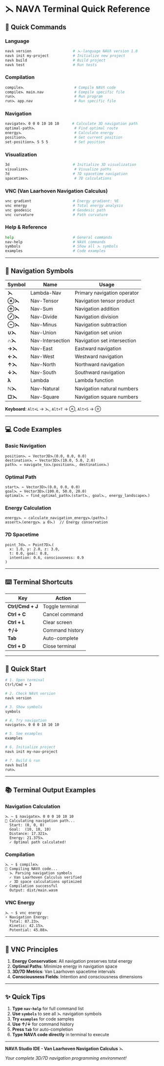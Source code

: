 # ⋋ NAVΛ Terminal Quick Reference

## 🚀 **Quick Commands**

### Language
```bash
navλ version                   # ⋋-language NAVΛ version 1.0
navλ init my-project           # Initialize new project
navλ build                     # Build project
navλ test                      # Run tests
```

### Compilation
```bash
compile⋋                       # Compile NAVΛ code
compile⋋ main.nav              # Compile specific file
run⋋                           # Run program
run⋋ app.nav                   # Run specific file
```

### Navigation
```bash
navigate⋋ 0 0 0 10 10 10      # Calculate 3D navigation path
optimal-path⋋                  # Find optimal route
energy⋋                        # Calculate energy
position⋋                      # Get current position
set-position⋋ 5 5 5            # Set position
```

### Visualization
```bash
3d                             # Initialize 3D visualization
visualize⋋                     # Visualize paths
7d                             # 7D spacetime navigation
spacetime⋋                     # 7D calculations
```

### VNC (Van Laarhoven Navigation Calculus)
```bash
vnc gradient                   # Energy gradient: ∇E
vnc energy                     # Total energy analysis
vnc geodesic                   # Geodesic path
vnc curvature                  # Path curvature
```

### Help & Reference
```bash
help                           # General commands
nav-help                       # NAVΛ commands
symbols                        # Show all ⋋ symbols
examples                       # Code examples
```

---

## 📐 **Navigation Symbols**

| Symbol | Name | Usage |
|--------|------|-------|
| **⋋** | Lambda-Nav | Primary navigation operator |
| **⊗⋋** | Nav-Tensor | Navigation tensor product |
| **⊕⋋** | Nav-Sum | Navigation addition |
| **⊘⋋** | Nav-Divide | Navigation division |
| **⊖⋋** | Nav-Minus | Navigation subtraction |
| **∪⋋** | Nav-Union | Navigation set union |
| **∩⋋** | Nav-Intersection | Navigation set intersection |
| **→⋋** | Nav-East | Eastward navigation |
| **←⋋** | Nav-West | Westward navigation |
| **↑⋋** | Nav-North | Northward navigation |
| **↓⋋** | Nav-South | Southward navigation |
| **λ** | Lambda | Lambda function |
| **ℕ⋋** | Nav-Natural | Navigation natural numbers |
| **□⋋** | Nav-Square | Navigation square numbers |

**Keyboard**: `Alt+L` → ⋋, `Alt+T` → ⊗, `Alt+S` → ⊕

---

## 💻 **Code Examples**

### Basic Navigation
```navlambda
position⋋ ← Vector3D⋋(0.0, 0.0, 0.0)
destination⋋ ← Vector3D⋋(10.0, 5.0, 2.0)
path⋋ ← navigate_to⋋(position⋋, destination⋋)
```

### Optimal Path
```navlambda
start⋋ ← Vector3D⋋(0.0, 0.0, 0.0)
goal⋋ ← Vector3D⋋(100.0, 50.0, 20.0)
optimal⋋ ← find_optimal_path⋋(start⋋, goal⋋, energy_landscape⋋)
```

### Energy Calculation
```navlambda
energy⋋ ← calculate_navigation_energy⋋(path⋋)
assert⋋(energy⋋ ≥ 0⋋)  // Energy conservation
```

### 7D Spacetime
```navlambda
point_7d⋋ ← Point7D⋋(
  x: 1.0, y: 2.0, z: 3.0,
  t: 0.0, goal: 0.8,
  intention: 0.6, consciousness: 0.9
)
```

---

## ⌨️ **Terminal Shortcuts**

| Key | Action |
|-----|--------|
| **Ctrl/Cmd + J** | Toggle terminal |
| **Ctrl + C** | Cancel command |
| **Ctrl + L** | Clear screen |
| **↑/↓** | Command history |
| **Tab** | Auto-complete |
| **Ctrl + D** | Close terminal |

---

## 🎯 **Quick Start**

```bash
# 1. Open terminal
Ctrl/Cmd + J

# 2. Check NAVΛ version
navλ version

# 3. Show symbols
symbols

# 4. Try navigation
navigate⋋ 0 0 0 10 10 10

# 5. See examples
examples

# 6. Initialize project
navλ init my-nav-project

# 7. Build & run
navλ build
run⋋
```

---

## 📚 **Terminal Output Examples**

### Navigation Calculation
```
⋋ ~ $ navigate⋋ 0 0 0 10 10 10
🧭 Calculating navigation path...
  Start: (0, 0, 0)
  Goal:  (10, 10, 10)
  Distance: 17.321⋋
  Energy: 21.375⋋
  ✓ Optimal path calculated!
```

### Compilation
```
⋋ ~ $ compile⋋
🔨 Compiling NAVΛ code...
  ⋋ Parsing navigation symbols
  ✓ Van Laarhoven Calculus verified
  ✓ 3D space calculations optimized
✓ Compilation successful
  Output: dist/main.wasm
```

### VNC Energy
```
⋋ ~ $ vnc energy
⚡ Navigation Energy:
  Total: 87.23⋋
  Kinetic: 42.15⋋
  Potential: 45.08⋋
```

---

## 🔬 **VNC Principles**

1. **Energy Conservation**: All navigation preserves total energy
2. **Optimal Paths**: Minimize energy in navigation space
3. **3D/7D Metrics**: Van Laarhoven spacetime intervals
4. **Consciousness Fields**: Intention and consciousness dimensions

---

## ✨ **Quick Tips**

1. **Type `nav-help`** for full command list
2. **Use `symbols`** to see all ⋋ navigation symbols
3. **Try `examples`** for code samples
4. **Use ↑/↓** for command history
5. **Press `Tab`** for auto-completion
6. **Type NAVΛ code directly** in terminal to execute

---

**NAVΛ Studio IDE - Van Laarhoven Navigation Calculus** ⋋

*Your complete 3D/7D navigation programming environment!*

